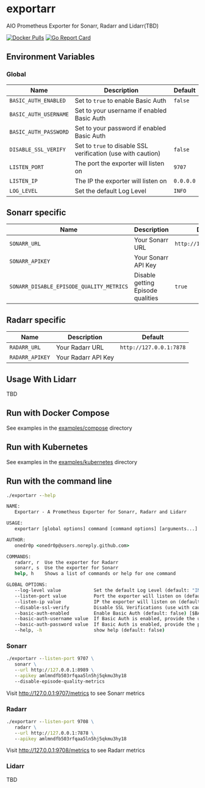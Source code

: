 # exportarr

AIO Prometheus Exporter for Sonarr, Radarr and Lidarr(TBD)

[![Docker Pulls](https://img.shields.io/docker/pulls/onedr0p/exportarr)](https://hub.docker.com/r/onedr0p/exportarr)
[![Go Report Card](https://goreportcard.com/badge/github.com/onedr0p/exportarr)](https://goreportcard.com/report/github.com/onedr0p/exportarr)

## Environment Variables

### Global

|Name                        |Description                                                  |Default                |
|----------------------------|-------------------------------------------------------------|-----------------------|
|`BASIC_AUTH_ENABLED`        |Set to `true` to enable Basic Auth                           |`false`                |
|`BASIC_AUTH_USERNAME`       |Set to your username if enabled Basic Auth                   |                       |
|`BASIC_AUTH_PASSWORD`       |Set to your password if enabled Basic Auth                   |                       |
|`DISABLE_SSL_VERIFY`        |Set to `true` to disable SSL verification (use with caution) |`false`                |
|`LISTEN_PORT`               |The port the exporter will listen on                         |`9707`                 |
|`LISTEN_IP`                 |The IP the exporter will listen on                           |`0.0.0.0`              |
|`LOG_LEVEL`                 |Set the default Log Level                                    |`INFO`                 |

## Sonarr specific

|Name                                    |Description                                                  |Default                |
|----------------------------------------|-------------------------------------------------------------|-----------------------|
|`SONARR_URL`                            |Your Sonarr URL                                              |`http://127.0.0.1:8989`|
|`SONARR_APIKEY`                         |Your Sonarr API Key                                          |                       |
|`SONARR_DISABLE_EPISODE_QUALITY_METRICS`|Disable getting Episode qualities                            |`true`                 |

## Radarr specific

|Name                        |Description                                                  |Default                |
|----------------------------|-------------------------------------------------------------|-----------------------|
|`RADARR_URL`                |Your Radarr URL                                              |`http://127.0.0.1:7878`|
|`RADARR_APIKEY`             |Your Radarr API Key                                          |                       |

## Usage With Lidarr

TBD

## Run with Docker Compose

See examples in the [examples/compose](./examples/compose/) directory

## Run with Kubernetes

See examples in the [examples/kubernetes](./examples/kubernetes/) directory

## Run with the command line

```cmd
./exportarr --help

NAME:
   Exportarr - A Prometheus Exporter for Sonarr, Radarr and Lidarr

USAGE:
   exportarr [global options] command [command options] [arguments...]

AUTHOR:
   onedr0p <onedr0p@users.noreply.github.com>

COMMANDS:
   radarr, r  Use the exporter for Radarr
   sonarr, s  Use the exporter for Sonarr
   help, h    Shows a list of commands or help for one command

GLOBAL OPTIONS:
   --log-level value            Set the default Log Level (default: "INFO") [$LOG_LEVEL]
   --listen-port value          Port the exporter will listen on (default: 9707) [$LISTEN_PORT]
   --listen-ip value            IP the exporter will listen on (default: "0.0.0.0") [$LISTEN_IP]
   --disable-ssl-verify         Disable SSL Verifications (use with caution) (default: false) [$DISABLE_SSL_VERIFY]
   --basic-auth-enabled         Enable Basic Auth (default: false) [$BASIC_AUTH_ENABLED]
   --basic-auth-username value  If Basic Auth is enabled, provide the username (default: "") [$BASIC_AUTH_USERNAME]
   --basic-auth-password value  If Basic Auth is enabled, provide the password (default: "") [$BASIC_AUTH_PASSWORD]
   --help, -h                   show help (default: false)
```

### Sonarr

```cmd
./exportarr --listen-port 9707 \
   sonarr \
   --url http://127.0.0.1:8989 \
   --apikey amlmndfb503rfqaa5ln5hj5qkmu3hy18
   --disable-episode-quality-metrics
```
Visit http://127.0.0.1:9707/metrics to see Sonarr metrics

### Radarr

```cmd
./exportarr --listen-port 9708 \
   radarr \
   --url http://127.0.0.1:7878 \
   --apikey amlmndfb503rfqaa5ln5hj5qkmu3hy18
```

Visit http://127.0.0.1:9708/metrics to see Radarr metrics

### Lidarr

TBD